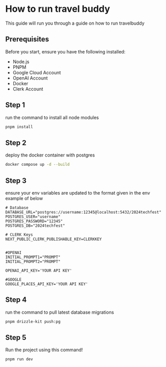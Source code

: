 # How to run travel buddy
This guide will run you through a guide on how to run travelbuddy
## Prerequisites
Before you start, ensure you have the following installed:

- Node.js 
- PNPM 
- Google Cloud Account
- OpenAI Account
- Docker
- Clerk Account

## Step 1

run the command to install all node modules

```bash
pnpm install
```

## Step 2

deploy the docker container with postgres

```bash
docker compose up -d --build  
```

## Step 3
ensure your env variables are updated to the format given in the env example of below

```env
# Database
DATABASE_URL="postgres://username:12345@localhost:5432/2024techfest"
POSTGRES_USER="username"
POSTGRES_PASSWORD="12345"
POSTGRES_DB="2024techfest"

# CLERK Keys
NEXT_PUBLIC_CLERK_PUBLISHABLE_KEY=CLERKKEY


#OPENAI
INITIAL_PROMPT1="PROMPT"
INITIAL_PROMPT2="PROMPT"

OPENAI_API_KEY='YOUR API KEY'

#GOOGLE
GOOGLE_PLACES_API_KEY='YOUR API KEY'
```

## Step 4

run the command to pull latest database migrations
```bash
pnpm drizzle-kit push:pg
```

## Step 5 

Run the project using this command!
```bash
pnpm run dev
```